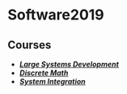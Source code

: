 # Software2019
## Courses
* [**_Large Systems Development_**]()
* [**_Discrete Math_**]()
* [**_System Integration_**]()